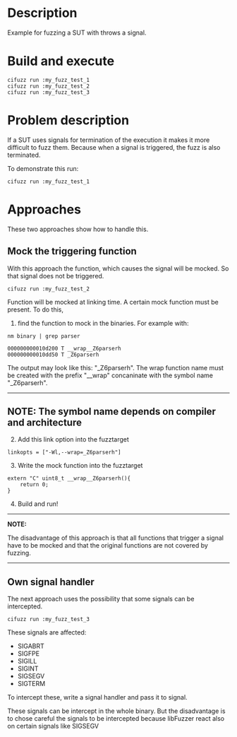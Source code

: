 # Description
Example for fuzzing a SUT with throws a signal.

# Build and execute
```
cifuzz run :my_fuzz_test_1
cifuzz run :my_fuzz_test_2
cifuzz run :my_fuzz_test_3
```
# Problem description

If a SUT uses signals for termination of the execution it makes it more difficult to fuzz them. Because when a signal is triggered, the fuzz is also terminated.

To demonstrate this run:
```
cifuzz run :my_fuzz_test_1
```


# Approaches

These two approaches show how to handle this.

## Mock the triggering function
With this approach the function, which causes the signal will be mocked. So that signal does not be triggered.

```
cifuzz run :my_fuzz_test_2
```

Function will be mocked at linking time. A certain mock function must be present. To do this, 

1. find the function to mock in the binaries.
For example with:
```
nm binary | grep parser

000000000010d200 T __wrap__Z6parserh
000000000010dd50 T _Z6parserh
```
The output may look like this: "_Z6parserh". The wrap function name must be created with the prefix "__wrap" concaninate with the symbol name "_Z6parserh".

---
**NOTE:**
The symbol name depends on compiler and architecture
---

2. Add this link option into the fuzztarget
```
linkopts = ["-Wl,--wrap=_Z6parserh"]
```

3. Write the mock function into the fuzztarget

```
extern "C" uint8_t __wrap__Z6parserh(){
    return 0;
}
```

4. Build and run!

---
**NOTE:**

The disadvantage of this approach is that all functions that trigger a signal have to be mocked and that the original functions are not covered by fuzzing.

---


## Own signal handler
The next approach uses the possibility that some signals can be intercepted.

```
cifuzz run :my_fuzz_test_3
```

These signals are affected:

* SIGABRT
* SIGFPE
* SIGILL
* SIGINT
* SIGSEGV
* SIGTERM

To intercept these, write a signal handler and pass it to signal.

These signals can be intercept in the whole binary. But the disadvantage is to chose careful the signals to be intercepted because libFuzzer react also on certain signals like SIGSEGV